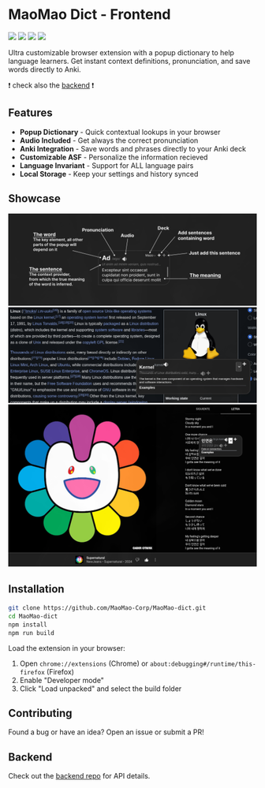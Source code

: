 # MaoMao Dict - Frontend
![](https://img.shields.io/badge/javascript-%23323330.svg?style=flat&logo=javascript&logoColor=%23F7DF1E)
![](https://img.shields.io/badge/react-%2320232a.svg?style=flat&logo=react&logoColor=%2361DAFB)
![](https://img.shields.io/badge/typescript-%23007ACC.svg?style=flat&logo=typescript&logoColor=white)
![](https://img.shields.io/badge/tailwindcss-%2338B2AC.svg?style=flat&logo=tailwind-css&logoColor=white)


Ultra customizable browser extension with a popup dictionary to help language learners. Get instant context definitions, pronunciation, and save words directly to Anki.

❗ check also the [backend](https://github.com/MaoMao-Corp/MaoMao-dict-backend) ❗

## Features

- **Popup Dictionary** - Quick contextual lookups in your browser
- **Audio Included** - Get always the correct pronunciation
- **Anki Integration** - Save words and phrases directly to your Anki deck
- **Customizable ASF** - Personalize the information recieved
- **Language Invariant** - Support for ALL language pairs
- **Local Storage** - Keep your settings and history synced

## Showcase
![](./showcase/schema.png)
![](./showcase/linux.png)
![](./showcase/newjeans.png)

## Installation

```bash
git clone https://github.com/MaoMao-Corp/MaoMao-dict.git
cd MaoMao-dict
npm install
npm run build
```


Load the extension in your browser:
1. Open `chrome://extensions` (Chrome) or `about:debugging#/runtime/this-firefox` (Firefox)
2. Enable "Developer mode"
3. Click "Load unpacked" and select the build folder

## Contributing

Found a bug or have an idea? Open an issue or submit a PR!

## Backend

Check out the [backend repo](https://github.com/MaoMao-Corp/MaoMao-dict-backend) for API details.
